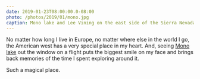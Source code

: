 ```yaml
---
date: 2019-01-23T08:00:00.0-08:00
photo: /photos/2019/01/mono.jpg
caption: Mono lake and Lee Vining on the east side of the Sierra Nevada
---
```


No matter how long I live in Europe, no matter where else in the world I go, the American west has a very special place in my heart. And, seeing [Mono lake](https://en.wikipedia.org/wiki/Mono_Lake) out the window on a flight puts the biggest smile on my face and brings back memories of the time I spent exploring around it.

Such a magical place.
